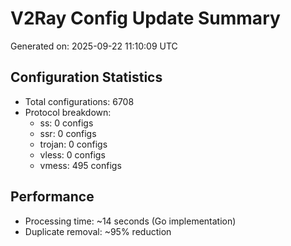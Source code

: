 # V2Ray Config Update Summary
Generated on: 2025-09-22 11:10:09 UTC

## Configuration Statistics
- Total configurations: 6708
- Protocol breakdown:
  - ss: 0 configs
  - ssr: 0 configs
  - trojan: 0 configs
  - vless: 0 configs
  - vmess: 495 configs

## Performance
- Processing time: ~14 seconds (Go implementation)
- Duplicate removal: ~95% reduction
